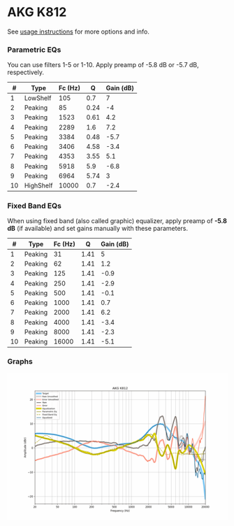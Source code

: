 # AKG K812
See [usage instructions](https://github.com/jaakkopasanen/AutoEq#usage) for more options and info.

### Parametric EQs
You can use filters 1-5 or 1-10. Apply preamp of -5.8 dB or -5.7 dB, respectively.

|   # | Type      |   Fc (Hz) |    Q |   Gain (dB) |
|-----|-----------|-----------|------|-------------|
|   1 | LowShelf  |       105 | 0.7  |         7   |
|   2 | Peaking   |        85 | 0.24 |        -4   |
|   3 | Peaking   |      1523 | 0.61 |         4.2 |
|   4 | Peaking   |      2289 | 1.6  |         7.2 |
|   5 | Peaking   |      3384 | 0.48 |        -5.7 |
|   6 | Peaking   |      3406 | 4.58 |        -3.4 |
|   7 | Peaking   |      4353 | 3.55 |         5.1 |
|   8 | Peaking   |      5918 | 5.9  |        -6.8 |
|   9 | Peaking   |      6964 | 5.74 |         3   |
|  10 | HighShelf |     10000 | 0.7  |        -2.4 |

### Fixed Band EQs
When using fixed band (also called graphic) equalizer, apply preamp of **-5.8 dB** (if available) and set gains manually with these parameters.

|   # | Type    |   Fc (Hz) |    Q |   Gain (dB) |
|-----|---------|-----------|------|-------------|
|   1 | Peaking |        31 | 1.41 |         5   |
|   2 | Peaking |        62 | 1.41 |         1.2 |
|   3 | Peaking |       125 | 1.41 |        -0.9 |
|   4 | Peaking |       250 | 1.41 |        -2.9 |
|   5 | Peaking |       500 | 1.41 |        -0.1 |
|   6 | Peaking |      1000 | 1.41 |         0.7 |
|   7 | Peaking |      2000 | 1.41 |         6.2 |
|   8 | Peaking |      4000 | 1.41 |        -3.4 |
|   9 | Peaking |      8000 | 1.41 |        -2.3 |
|  10 | Peaking |     16000 | 1.41 |        -5.1 |

### Graphs
![](./AKG%20K812.png)
